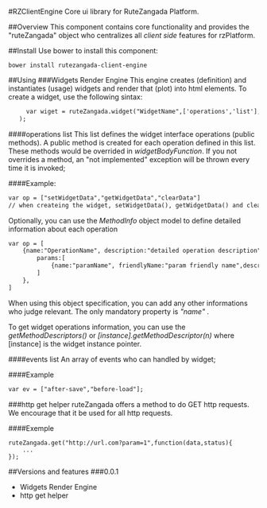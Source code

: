 #RZClientEngine
Core ui library for RuteZangada Platform. 

##Overview
This component contains core functionality and provides the "ruteZangada" object who centralizes all *client side* features for rzPlatform. 

##Install
Use bower to install this component:

```
bower install rutezangada-client-engine
```


##Using
###Widgets Render Engine
This engine creates (definition) and instantiates (usage) widgets and render that (plot) into html elements. To create a widget, use the following sintax: 

```html
     var wiget = ruteZangada.widget("WidgetName",['operations','list'], ['events','list'],widgetBodyFunction);
   );
```

####operations list
This list defines the widget interface operations (public methods). A public method is created for each operation defined in this list. These methods would be overrided in *widgetBodyFunction*. If you not overrides a method, an "not implemented" exception will be thrown every time it is invoked;   

####Example:

```html
var op = ["setWidgetData","getWidgetData","clearData"]
// when createing the widget, setWidgetData(), getWidgetData() and clearData() methods will be automatically injected;
```

Optionally, you can use the *MethodInfo* object model to define detailed information about each operation 

```html
var op = [
    {name:"OperationName", description:"detailed operation description", friendlyName:"operation friendly name",
        params:[
            {name:"paramName", friendlyName:"param friendly name",description:"param desription",type:"param's type name"}
        ]
    },
]
```

When using this object specification, you can add any other informations who judge relevant. The only mandatory property is *"name"* .


To get widget operations information, you can use the *getMethodDescriptors()* or *\[instance\].getMethodDescriptor(n)* where \[instance\] is the widget instance pointer.  
 

####events list
An array of events who can handled by widget;

####Example

```html
var ev = ["after-save","before-load"];
```



###http get helper
ruteZangada offers a method to do GET http requests. We encourage that it be used for all http requests.

####Exemple

```
ruteZangada.get("http://url.com?param=1",function(data,status){
    ...
});
```

##Versions and features
###0.0.1
- Widgets Render Engine
- http get helper
